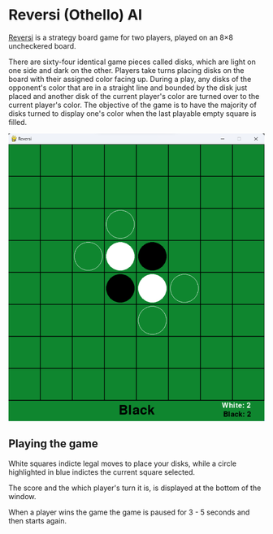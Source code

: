 # Reversi (Othello) AI

[Reversi](https://en.wikipedia.org/wiki/Reversi) is a strategy board game for two players, played on an 8×8 uncheckered board.

There are sixty-four identical game pieces called disks, which are light on one side and dark on the other. Players take turns placing disks on the board with their assigned color facing up. During a play, any disks of the opponent's color that are in a straight line and bounded by the disk just placed and another disk of the current player's color are turned over to the current player's color. The objective of the game is to have the majority of disks turned to display one's color when the last playable empty square is filled.

![Reversi Board in Pygame](/static/reversi-board.png)

## Playing the game

White squares indicte legal moves to place your disks, while a circle highlighted in blue indictes the current square selected.

The score and the which player's turn it is, is displayed at the bottom of the window.

When a player wins the game the game is paused for 3 - 5 seconds and then starts again.
